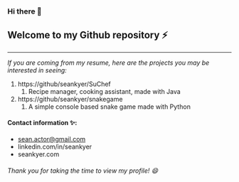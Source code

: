 ### Hi there 👋

## Welcome to my Github repository ⚡
-------------------------------------
*If you are coming from my resume, here are the projects you may be interested in seeing:*
1. https://github/seankyer/SuChef
   1. Recipe manager, cooking assistant, made with Java
1. https://github/seankyer/snakegame
   1. A simple console based snake game made with Python
   
#### Contact information ✨:
* sean.actor@gmail.com
* linkedin.com/in/seankyer
* seankyer.com

###### Thank you for taking the time to view my profile! 😄
